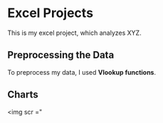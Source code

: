 # Excel Projects
This is my excel project, which analyzes XYZ.

## Preprocessing the Data 
To preprocess my data, I used **Vlookup functions**.

## Charts 

<img scr ="


